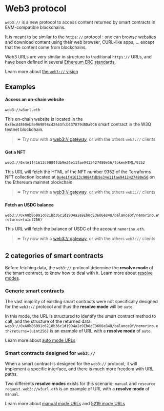 # Web3 protocol

``web3://`` is a new protocol to access content returned by smart contracts in EVM-compatible blockchains.

It is meant to be similar to the ``https://`` protocol : one can browse websites and download content using their web browser, CURL-like apps, ... except that the content come from blockchains.

Web3 URLs are very similar in structure to traditional ``https://`` URLs, and have been defined in several [Ethereum ERC standards](structure/base.md).

Learn more about [the ``web3://`` vision](./vision/vision.md)


## Examples

#### Access an on-chain website

```
web3://w3url.eth
```

This on-chain website is located in the ``0xEbcA4860ebBe969E9Bc42643fcb437879dBDa9C6`` smart contract in the W3Q testnet blockchain.

> ⏩ Try now with a [web3:// gateway](https://w3url.w3eth.io), or with the others ``web3://`` clients


#### Get a NFT

```
web3://0x4e1f41613c9084fdb9e34e11fae9412427480e56/tokenHTML/9352
```

This URL will fetch the HTML of the NFT number 9352 of the Terraforms NFT collection located at [``0x4e1f41613c9084fdb9e34e11fae9412427480e56``](https://etherscan.io/address/0x4e1f41613c9084fdb9e34e11fae9412427480e56) on the Ethereum mainnet blockchain.

> ⏩ Try now with a [web3:// gateway](https://0x4e1f41613c9084fdb9e34e11fae9412427480e56.w3eth.io/tokenHTML/9352), or with the others ``web3://`` clients


#### Fetch an USDC balance

```
web3://0xA0b86991c6218b36c1d19D4a2e9Eb0cE3606eB48/balanceOf/nemorino.eth?returns=(uint256)
```

This URL will fetch the balance of USDC of the account ``nemorino.eth``.

> ⏩ Try now with a [web3:// gateway](https://0xA0b86991c6218b36c1d19D4a2e9Eb0cE3606eB48.w3eth.io/balanceOf/nemorino.eth?returns=(uint256)), or with the others ``web3://`` clients



## 2 categories of smart contracts

Before fetching data, the ``web3://`` protocol determine the **resolve mode** of the smart contract, to know how to deal with it. Learn more about [resolve modes](structure/resolve-mode.md).

### Generic smart contracts

The vast majority of existing smart contracts were not specifically designed for the ``web3://`` protocol and thus the **resolve mode** will be ``auto``.

In this mode, the URL is structured to identify the smart contract method to call, and the structure of the returned data. ``web3://0xA0b86991c6218b36c1d19D4a2e9Eb0cE3606eB48/balanceOf/nemorino.eth?returns=(uint256)`` is an example of URL with a **resolve mode** of ``auto``.

Learn more about [auto mode URLs](structure/mode-auto.md)

### Smart contracts designed for ``web3://``

When a smart contract is designed for the ``web3://`` protocol, it will implement a specific interface, and there is much more freedom with URL paths.

Two differents **resolve modes** exists for this scenario: ``manual`` and ``resource request``. ``web3://w3url.eth`` is an example of URL with a **resolve mode** of ``manual``.

Learn more about [manual mode URLs](structure/mode-manual.md) and [5219 mode URLs](structure/mode-resource-request.md)

